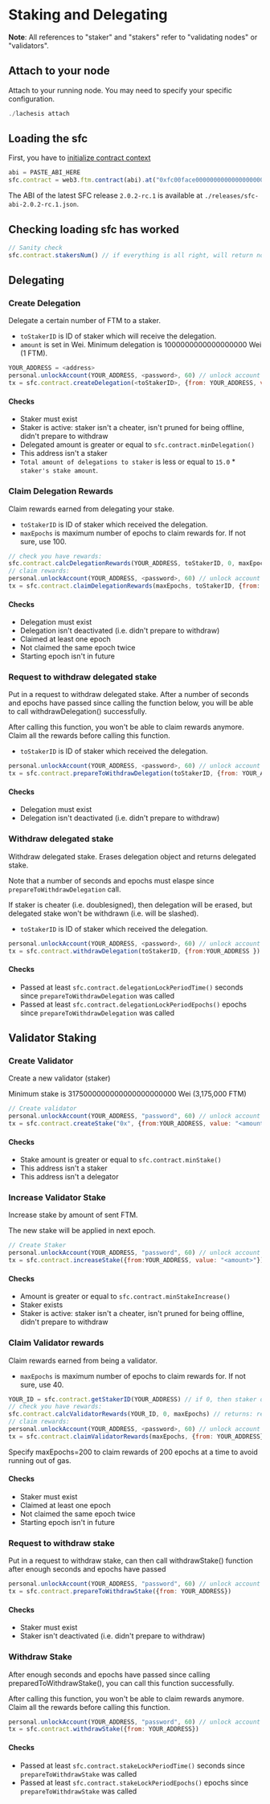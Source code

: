 # Staking and Delegating 

**Note**: All references to "staker" and "stakers" refer to "validating nodes" or "validators".

## Attach to your node 
Attach to your running node. You may need to specify your specific configuration.

```js
./lachesis attach
```

## Loading the sfc
First, you have to [initialize contract context](./README.md##init-SFC-contract-context)

```js
abi = PASTE_ABI_HERE
sfc.contract = web3.ftm.contract(abi).at("0xfc00face00000000000000000000000000000000")
```

The ABI of the latest SFC release `2.0.2-rc.1` is available at `./releases/sfc-abi-2.0.2-rc.1.json`.

## Checking loading sfc has worked

```js
// Sanity check
sfc.contract.stakersNum() // if everything is all right, will return non-zero value
```

## Delegating

### Create Delegation

Delegate a certain number of FTM to a staker.

- `toStakerID` is ID of staker which will receive the delegation.
- `amount` is set in Wei. Minimum delegation is 1000000000000000000 Wei (1 FTM).

```js
YOUR_ADDRESS = <address>
personal.unlockAccount(YOUR_ADDRESS, <password>, 60) // unlock account for 60 second
tx = sfc.contract.createDelegation(<toStakerID>, {from: YOUR_ADDRESS, value: "<amount>"})
```

#### Checks
- Staker must exist
- Staker is active: staker isn't a cheater, isn't pruned for being offline, didn't prepare to withdraw
- Delegated amount is greater or equal to `sfc.contract.minDelegation()`
- This address isn't a staker
- `Total amount of delegations to staker` is less or equal to `15.0` * `staker's stake amount`.

### Claim Delegation Rewards

Claim rewards earned from delegating your stake.

- `toStakerID` is ID of staker which received the delegation.
- `maxEpochs` is maximum number of epochs to claim rewards for. If not sure, use 100.

```js
// check you have rewards:
sfc.contract.calcDelegationRewards(YOUR_ADDRESS, toStakerID, 0, maxEpochs) // returns: rewards amount, first claimed epoch, last claimed epoch
// claim rewards:
personal.unlockAccount(YOUR_ADDRESS, <password>, 60) // unlock account for 60 second
tx = sfc.contract.claimDelegationRewards(maxEpochs, toStakerID, {from: YOUR_ADDRESS}) // call multiple times if there's more epochs than maxEpochs
```

#### Checks
- Delegation must exist
- Delegation isn't deactivated (i.e. didn't prepare to withdraw)
- Claimed at least one epoch
- Not claimed the same epoch twice
- Starting epoch isn't in future

### Request to withdraw delegated stake

Put in a request to withdraw delegated stake. After a number of seconds and epochs have passed since calling the function below, you will be able to call withdrawDelegation() successfully.

After calling this function, you won't be able to claim rewards anymore. Claim all the rewards before calling this function.

- `toStakerID` is ID of staker which received the delegation.

```js
personal.unlockAccount(YOUR_ADDRESS, <password>, 60) // unlock account for 60 second
tx = sfc.contract.prepareToWithdrawDelegation(toStakerID, {from: YOUR_ADDRESS})
```

#### Checks
- Delegation must exist
- Delegation isn't deactivated (i.e. didn't prepare to withdraw)

###  Withdraw delegated stake

Withdraw delegated stake. Erases delegation object and returns delegated stake.

Note that a number of seconds and epochs must elaspe since `prepareToWithdrawDelegation` call.

If staker is cheater (i.e. doublesigned), then delegation will be erased, but delegated stake won't be withdrawn (i.e. will be slashed).

- `toStakerID` is ID of staker which received the delegation.

```js
personal.unlockAccount(YOUR_ADDRESS, <password>, 60) // unlock account for 60 second
tx = sfc.contract.withdrawDelegation(toStakerID, {from:YOUR_ADDRESS })
```

#### Checks
- Passed at least `sfc.contract.delegationLockPeriodTime()` seconds since `prepareToWithdrawDelegation` was called
- Passed at least `sfc.contract.delegationLockPeriodEpochs()` epochs since `prepareToWithdrawDelegation` was called

## Validator Staking

### Create Validator

Create a new validator (staker)

Minimum stake is 3175000000000000000000000 Wei (3,175,000 FTM)

```js
// Create validator
personal.unlockAccount(YOUR_ADDRESS, "password", 60) // unlock account for 60 second
tx = sfc.contract.createStake("0x", {from:YOUR_ADDRESS, value: "<amount>"}) // minimum 3,175,000 FTM required to stake
```

#### Checks
- Stake amount is greater or equal to `sfc.contract.minStake()`
- This address isn't a staker
- This address isn't a delegator

### Increase Validator Stake

Increase stake by amount of sent FTM.

The new stake will be applied in next epoch.

```js
// Create Staker
personal.unlockAccount(YOUR_ADDRESS, "password", 60) // unlock account for 60 second
tx = sfc.contract.increaseStake({from:YOUR_ADDRESS, value: "<amount>"})
```

#### Checks
- Amount is greater or equal to `sfc.contract.minStakeIncrease()`
- Staker exists
- Staker is active: staker isn't a cheater, isn't pruned for being offline, didn't prepare to withdraw

### Claim Validator rewards

Claim rewards earned from being a validator.

- `maxEpochs` is maximum number of epochs to claim rewards for. If not sure, use 40.

```js
YOUR_ID = sfc.contract.getStakerID(YOUR_ADDRESS) // if 0, then staker doesn't exist, or SFC functions aren't initialized correctly
// check you have rewards:
sfc.contract.calcValidatorRewards(YOUR_ID, 0, maxEpochs) // returns: rewards amount, first claimed epoch, last claimed epoch
// claim rewards:
personal.unlockAccount(YOUR_ADDRESS, <password>, 60) // unlock account for 60 second
tx = sfc.contract.claimValidatorRewards(maxEpochs, {from: YOUR_ADDRESS}) // call multiple times if there's more epochs than maxEpochs
```

Specify maxEpochs=200 to claim rewards of 200 epochs at a time to avoid running out of gas.

#### Checks
- Staker must exist
- Claimed at least one epoch
- Not claimed the same epoch twice
- Starting epoch isn't in future

### Request to withdraw stake

Put in a request to withdraw stake, can then call withdrawStake() function after enough seconds and epochs have passed

```js
personal.unlockAccount(YOUR_ADDRESS, "password", 60) // unlock account for 60 second
tx = sfc.contract.prepareToWithdrawStake({from: YOUR_ADDRESS})
```

#### Checks
- Staker must exist
- Staker isn't deactivated (i.e. didn't prepare to withdraw)

### Withdraw Stake

After enough seconds and epochs have passed since calling preparedToWithdrawStake(), you can call this function successfully.

After calling this function, you won't be able to claim rewards anymore. Claim all the rewards before calling this function.

```js
personal.unlockAccount(YOUR_ADDRESS, "password", 60) // unlock account for 60 second
tx = sfc.contract.withdrawStake({from: YOUR_ADDRESS})
```

#### Checks
- Passed at least `sfc.contract.stakeLockPeriodTime()` seconds since `prepareToWithdrawStake` was called
- Passed at least `sfc.contract.stakeLockPeriodEpochs()` epochs since `prepareToWithdrawStake` was called
